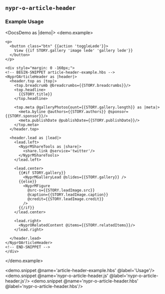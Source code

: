 ## `nypr-o-article-header`

### Example Usage

<DocsDemo as |demo|>
  <demo.example>

    <p>
      <button class="btn" {{action 'toggleLede'}}>
        View {{if STORY.gallery 'image lede' 'gallery lede'}}
      </button>
    </p>

    <div style="margin: 0 -160px;">
    <!-- BEGIN-SNIPPET article-header-example.hbs -->
    <NyprOArticleHeader as |header|>
      <header.top as |top|>
        <top.breadcrumb @breadcrumbs={{STORY.breadcrumbs}}/>
        <top.headline>
          {{STORY.title}}
        </top.headline>

        <top.meta @galleryPhotosCount={{STORY.gallery.length}} as |meta|>
          <meta.byline @authors={{STORY.authors}} @sponsor={{STORY.sponsor}}/>
          <meta.publishDate @publishDate={{STORY.publishDate}}/>
        </top.meta>
      </header.top>

      <header.lead as |lead|>
        <lead.left>
          <NyprMShareTools as |share|>
            <share.link @service='twitter'/>
          </NyprMShareTools>
        </lead.left>

        <lead.center>
          {{#if STORY.gallery}}
            <NyprMGalleryLead @slides={{STORY.gallery}} />
          {{else}}
            <NyprMFigure
              @src-s={{STORY.leadImage.src}}
              @caption={{STORY.leadImage.caption}}
              @credit={{STORY.leadImage.credit}}
            />
          {{/if}}
        </lead.center>

        <lead.right>
          <NyprORelatedContent @items={{STORY.relatedItems}}/>
        </lead.right>

      </header.lead>
    </NyprOArticleHeader>
    <!-- END-SNIPPET -->
    </div>
  </demo.example>

  <demo.snippet @name='article-header-example.hbs' @label='Usage'/>
  <demo.snippet @name='nypr-o-article-header.js' @label='nypr-o-article-header.js'/>
  <demo.snippet @name='nypr-o-article-header.hbs' @label='nypr-o-article-header.hbs'/>
</DocsDemo>
